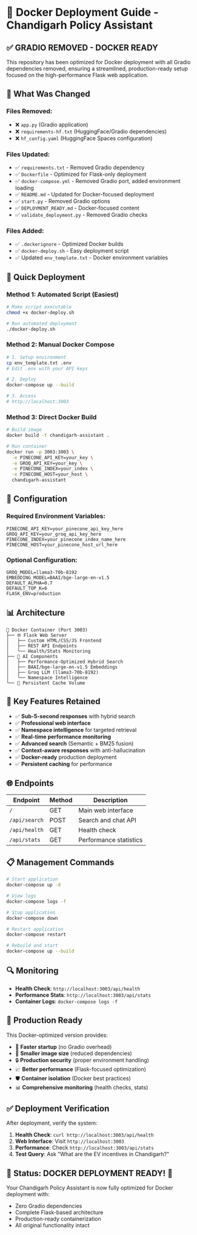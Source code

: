 # 🐳 Docker Deployment Guide - Chandigarh Policy Assistant

## ✅ **GRADIO REMOVED - DOCKER READY**

This repository has been optimized for Docker deployment with all Gradio dependencies removed, ensuring a streamlined, production-ready setup focused on the high-performance Flask web application.

## 🔄 **What Was Changed**

### **Files Removed:**
- ❌ `app.py` (Gradio application)
- ❌ `requirements-hf.txt` (HuggingFace/Gradio dependencies)
- ❌ `hf_config.yaml` (HuggingFace Spaces configuration)

### **Files Updated:**
- ✅ `requirements.txt` - Removed Gradio dependency
- ✅ `Dockerfile` - Optimized for Flask-only deployment
- ✅ `docker-compose.yml` - Removed Gradio port, added environment loading
- ✅ `README.md` - Updated for Docker-focused deployment
- ✅ `start.py` - Removed Gradio options
- ✅ `DEPLOYMENT_READY.md` - Docker-focused content
- ✅ `validate_deployment.py` - Removed Gradio checks

### **Files Added:**
- ✅ `.dockerignore` - Optimized Docker builds
- ✅ `docker-deploy.sh` - Easy deployment script
- ✅ Updated `env_template.txt` - Docker environment variables

## 🚀 **Quick Deployment**

### **Method 1: Automated Script (Easiest)**
```bash
# Make script executable
chmod +x docker-deploy.sh

# Run automated deployment
./docker-deploy.sh
```

### **Method 2: Manual Docker Compose**
```bash
# 1. Setup environment
cp env_template.txt .env
# Edit .env with your API keys

# 2. Deploy
docker-compose up --build

# 3. Access
# http://localhost:3003
```

### **Method 3: Direct Docker Build**
```bash
# Build image
docker build -t chandigarh-assistant .

# Run container
docker run -p 3003:3003 \
  -e PINECONE_API_KEY=your_key \
  -e GROQ_API_KEY=your_key \
  -e PINECONE_INDEX=your_index \
  -e PINECONE_HOST=your_host \
  chandigarh-assistant
```

## 🔧 **Configuration**

### **Required Environment Variables:**
```env
PINECONE_API_KEY=your_pinecone_api_key_here
GROQ_API_KEY=your_groq_api_key_here
PINECONE_INDEX=your_pinecone_index_name_here
PINECONE_HOST=your_pinecone_host_url_here
```

### **Optional Configuration:**
```env
GROQ_MODEL=llama3-70b-8192
EMBEDDING_MODEL=BAAI/bge-large-en-v1.5
DEFAULT_ALPHA=0.7
DEFAULT_TOP_K=6
FLASK_ENV=production
```

## 📊 **Architecture**

```
🐳 Docker Container (Port 3003)
├── 🌐 Flask Web Server
│   ├── Custom HTML/CSS/JS Frontend
│   ├── REST API Endpoints
│   └── Health/Stats Monitoring
├── 🧠 AI Components
│   ├── Performance-Optimized Hybrid Search
│   ├── BAAI/bge-large-en-v1.5 Embeddings
│   ├── Groq LLM (llama3-70b-8192)
│   └── Namespace Intelligence
└── 💾 Persistent Cache Volume
```

## 🎯 **Key Features Retained**

- ✅ **Sub-5-second responses** with hybrid search
- ✅ **Professional web interface** 
- ✅ **Namespace intelligence** for targeted retrieval
- ✅ **Real-time performance monitoring**
- ✅ **Advanced search** (Semantic + BM25 fusion)
- ✅ **Context-aware responses** with anti-hallucination
- ✅ **Docker-ready** production deployment
- ✅ **Persistent caching** for performance

## 🌐 **Endpoints**

| Endpoint | Method | Description |
|----------|--------|-------------|
| `/` | GET | Main web interface |
| `/api/search` | POST | Search and chat API |
| `/api/health` | GET | Health check |
| `/api/stats` | GET | Performance statistics |

## 📋 **Management Commands**

```bash
# Start application
docker-compose up -d

# View logs
docker-compose logs -f

# Stop application
docker-compose down

# Restart application
docker-compose restart

# Rebuild and start
docker-compose up --build
```

## 🔍 **Monitoring**

- **Health Check**: `http://localhost:3003/api/health`
- **Performance Stats**: `http://localhost:3003/api/stats`
- **Container Logs**: `docker-compose logs -f`

## 🎉 **Production Ready**

This Docker-optimized version provides:

- 🚀 **Faster startup** (no Gradio overhead)
- 💪 **Smaller image size** (reduced dependencies)
- 🔒 **Production security** (proper environment handling)
- 📈 **Better performance** (Flask-focused optimization)
- 🛡️ **Container isolation** (Docker best practices)
- 📊 **Comprehensive monitoring** (health checks, stats)

## ✅ **Deployment Verification**

After deployment, verify the system:

1. **Health Check**: `curl http://localhost:3003/api/health`
2. **Web Interface**: Visit `http://localhost:3003`
3. **Performance**: Check `http://localhost:3003/api/stats`
4. **Test Query**: Ask "What are the EV incentives in Chandigarh?"

## 🎯 **Status: DOCKER DEPLOYMENT READY! 🐳**

Your Chandigarh Policy Assistant is now fully optimized for Docker deployment with:
- Zero Gradio dependencies
- Complete Flask-based architecture
- Production-ready containerization
- All original functionality intact 